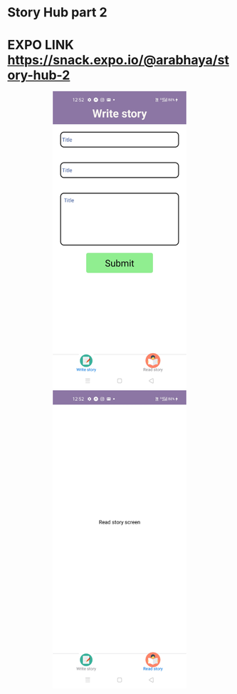 # Story Hub part 2

# EXPO LINK https://snack.expo.io/@arabhaya/story-hub-2 

<p align="center">
  <img src="https://github.com/Arabhya07092007/Story-hub-1/blob/main/WhatsApp%20Image%202021-07-05%20at%2012.56.27%20PM.jpeg?raw=true" width="300" title="hover text">
  <img src="https://github.com/Arabhya07092007/Story-hub-1/blob/main/WhatsApp%20Image%202021-07-05%20at%2012.56.27%20PM%20(1).jpeg?raw=true" width="300" title="hover text">
</p>

